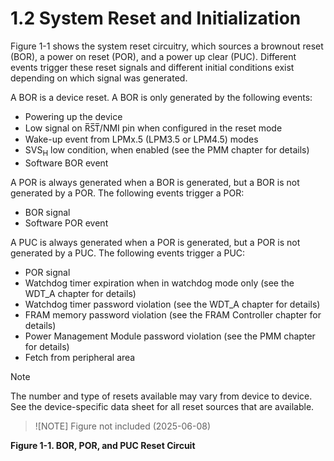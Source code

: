 # 1.2 System Reset and Initialization

Figure 1-1 shows the system reset circuitry, which sources a brownout reset (BOR), a power on reset (POR), and a power up clear (PUC). Different events trigger these reset signals and different initial conditions exist depending on which signal was generated.

A BOR is a device reset. A BOR is only generated by the following events:

- Powering up the device
- Low signal on R̅S̅T̅/NMI pin when configured in the reset mode
- Wake-up event from LPMx.5 (LPM3.5 or LPM4.5) modes
- SVS<sub>H</sub> low condition, when enabled (see the PMM chapter for details)
- Software BOR event

A POR is always generated when a BOR is generated, but a BOR is not generated by a POR. The following events trigger a POR:

- BOR signal
- Software POR event

A PUC is always generated when a POR is generated, but a POR is not generated by a PUC. The following events trigger a PUC:

- POR signal
- Watchdog timer expiration when in watchdog mode only (see the WDT_A chapter for details)
- Watchdog timer password violation (see the WDT_A chapter for details)
- FRAM memory password violation (see the FRAM Controller chapter for details)
- Power Management Module password violation (see the PMM chapter for details)
- Fetch from peripheral area

> [!NOTE]
> The number and type of resets available may vary from device to device. See the device-specific data sheet for all reset sources that are available.

<a name="figure-1-1"></a>

> ![NOTE]
> Figure not included (2025-06-08)

**Figure 1-1. BOR, POR, and PUC Reset Circuit**
